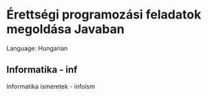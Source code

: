 # Érettségi programozási feladatok megoldása Javaban
Language: Hungarian

## Informatika - inf

Informatika ismeretek - infoism
